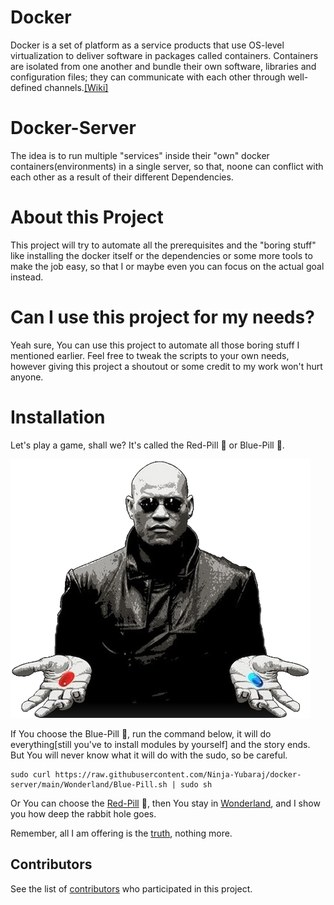 # Docker
Docker is a set of platform as a service products that use OS-level virtualization to deliver software in packages called containers. Containers are isolated from one another and bundle their own software, libraries and configuration files; they can communicate with each other through well-defined channels.[[Wiki]](https://en.wikipedia.org/wiki/Docker_(software))

# Docker-Server
The idea is to run multiple "services" inside their "own" docker containers(environments) in a single server, so that, noone can conflict with each other as a result of their different Dependencies.

# About this Project
This project will try to automate all the prerequisites and the "boring stuff" like installing the docker itself or the dependencies or some more tools to make the job easy, so that I or maybe even you can focus on the actual goal instead.

# Can I use this project for my needs?
Yeah sure, You can use this project to automate all those boring stuff I mentioned earlier. Feel free to tweak the scripts to your own needs, however giving this project a shoutout or some credit to my work won't hurt anyone.

# Installation
Let's play a game, shall we? It's called the Red-Pill 🔴 or Blue-Pill 🔵.

![](Wonderland/assets/images/morpheus.png)

If You choose the Blue-Pill 🔵, run the command below, it will do everything[still you've to install modules by yourself] and the story ends. But You will never know what it will do with the sudo, so be careful.
```
sudo curl https://raw.githubusercontent.com/Ninja-Yubaraj/docker-server/main/Wonderland/Blue-Pill.sh | sudo sh
```
Or You can choose the [Red-Pill](https://github.com/Ninja-Yubaraj/docker-server/tree/main/Wonderland/Red-Pill.md) 🔴, then You stay in [Wonderland](https://github.com/Ninja-Yubaraj/docker-server/tree/main/Wonderland), and I show you how deep the rabbit hole goes.

Remember, all I am offering is the [truth](https://www.youtube.com/watch?v=zE7PKRjrid4), nothing more.

## Contributors
See the list of [contributors](https://github.com/Ninja-Yubaraj/docker-server/graphs/contributors) who participated in this project.